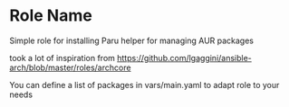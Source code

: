 Role Name
=========

Simple role for installing Paru helper for managing AUR packages

took a lot of inspiration from https://github.com/lgaggini/ansible-arch/blob/master/roles/archcore

You can define a list of packages in vars/main.yaml to adapt role to your needs



